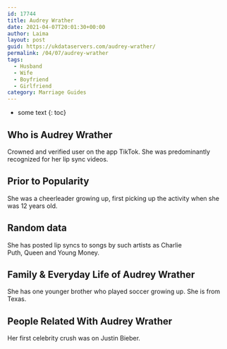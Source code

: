 ```yaml
---
id: 17744
title: Audrey Wrather
date: 2021-04-07T20:01:30+00:00
author: Laima
layout: post
guid: https://ukdataservers.com/audrey-wrather/
permalink: /04/07/audrey-wrather
tags:
  - Husband
  - Wife
  - Boyfriend
  - Girlfriend
category: Marriage Guides
---
```


* some text
{: toc}


## Who is Audrey Wrather
                  
                  
                  
Crowned and verified user on the app TikTok. She was predominantly recognized for her lip sync videos. 
                  
              
            
              
            
                
                
                
## Prior to Popularity
                  
                  
                  
She was a cheerleader growing up, first picking up the activity when she was 12 years old.
                  
              
            
              
            
                
                
                
## Random data
                  
                  
                  
She has posted lip syncs to songs by such artists as Charlie Puth, Queen and Young Money.  
                  
              
            
              
            
                
                
                
## Family & Everyday Life of Audrey Wrather
                  
                  
                  
She has one younger brother who played soccer growing up. She is from Texas.
                  
              
            
              
            
                
                
                
## People Related With Audrey Wrather
                  
                  
                  
Her first celebrity crush was on Justin Bieber.
                  
              
            
              
            
                
              
            
              
              
            
            
              
            
          
          
          